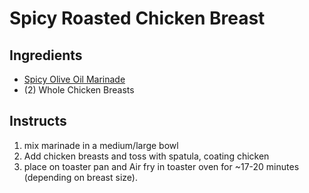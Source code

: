 # Spicy Roasted Chicken Breast

## Ingredients

* [Spicy Olive Oil Marinade](../Marinades/Spicy_Olive_Oil.md)
* (2) Whole Chicken Breasts

## Instructs

1. mix marinade in a medium/large bowl 
2. Add chicken breasts and toss with spatula, coating chicken
3. place on toaster pan and Air fry in toaster oven for ~17-20 minutes (depending on breast size).
